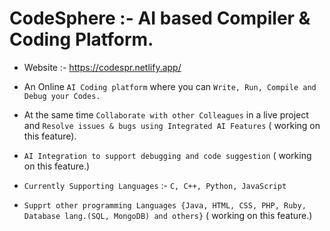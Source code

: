 # CodeSphere :- AI based Compiler & Coding Platform.
* Website :- https://codespr.netlify.app/
*  An Online `AI Coding platform` where you can `Write, Run, Compile and Debug your Codes.`
*  At the same time `Collaborate with other Colleagues` in a live project and `Resolve issues & bugs using Integrated AI Features` ( working on this feature).
*  `AI Integration to support debugging and code suggestion` ( working on this feature.) 

* `Currently Supporting Languages` :- `C, C++, Python, JavaScript`
* `Supprt other programming Languages {Java, HTML, CSS, PHP, Ruby, Database lang.(SQL, MongoDB) and others}` ( working on this feature.) 
  

